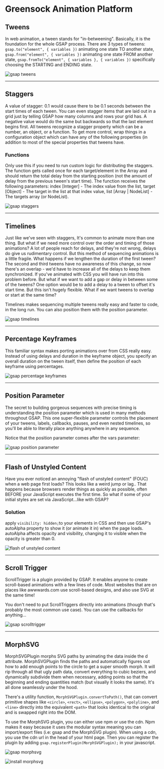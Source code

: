 # Greensock Animation Platform

<div class="grid-section" id="tweens">
<div class="content">

## Tweens

In web animation, a tween stands for "in-betweening". Basically, it is the foundation for the whole GSAP process. There are 3 types of tweens: `gsap.to("element", { variables })` animating one state TO another state, `gsap.from("element", { variables })` animating one state FROM another state, `gsap.fromTo("element", { variables }, { variables })` specifically choosing the STARTING and ENDING state.

</div>
<div class="image">

![gsap tweens](/code/tweens.webp)

</div>
</div>

---

<div class="grid-section" id="staggers">
<div class="content">

## Staggers

A value of stagger: 0.1 would cause there to be 0.1 seconds between the start times of each tween. You can even stagger items that are laid out in a grid just by telling GSAP how many columns and rows your grid has. A negative value would do the same but backwards so that the last element begins first. All tweens recognize a stagger property which can be a number, an object, or a function. To get more control, wrap things in a configuration object which can have any of the following properties (in addition to most of the special properties that tweens have.

### Functions

Only use this if you need to run custom logic for distributing the staggers. The function gets called once for each target/element in the Array and should return the total delay from the starting position (not the amount of delay from the previous tween's start time). The function receives the following parameters: index [Integer] - The index value from the list, target [Object] - The target in the list at that index value, list [Array | NodeList] - The targets array (or NodeList).

</div>
<div class="image">

![gsap staggers](/code/staggers.webp)

</div>
</div>

---

<div class="grid-section" id="timelines">
<div class="content">

## Timelines

Just like we've seen with staggers, It's common to animate more than one thing. But what if we need more control over the order and timing of those animations? A lot of people reach for delays, and they're not wrong, delays do give us rudimentary control. But this method of sequencing animations is a little fragile. What happens if we lengthen the duration of the first tween? The second and third tweens have no awareness of this change, so now there's an overlap - we'd have to increase all of the delays to keep them synchronized. If you've animated with CSS you will have run into this problem before. But what if we want to add a gap or delay in between some of the tweens? One option would be to add a delay to a tween to offset it's start time. But this isn't hugely flexible. What if we want tweens to overlap or start at the same time?

Timelines makes sequencing multiple tweens really easy and faster to code, in the long run. You can also position them with the position parameter.

</div>
<div class="image">

![gsap timelines](/code/timelines.webp)

</div>
</div>

---

<div class="grid-section" id="percentage">
<div class="content">

## Percentage Keyframes

This familiar syntax makes porting animations over from CSS really easy. Instead of using delays and duration in the keyframe object, you specify an overall duration on the tween itself, then define the position of each keyframe using percentages.

</div>
<div class="image">

![gsap percentage keyframes](/code/keyframes.webp)

</div>
</div>

---

<div class="grid-section" id="position">
<div class="content">

## Position Parameter

The secret to building gorgeous sequences with precise timing is understanding the position parameter which is used in many methods throughout GSAP. This one super-flexible parameter controls the placement of your tweens, labels, callbacks, pauses, and even nested timelines, so you'll be able to literally place anything anywhere in any sequence.

Notice that the position parameter comes after the vars parameter:

</div>
<div class="image">

![gsap position parameter](/code/position.webp)

</div>
</div>

---

<div class="grid-section" id="fouc">
<div class="content">

## Flash of Unstyled Content

Have you ever noticed an annoying "flash of unstyled content" (FOUC) when a web page first loads? This looks like a weird jump or lag.. That happens because browsers render things as quickly as possible, often BEFORE your JavaScript executes the first time. So what if some of your initial styles are set via JavaScript...like with GSAP?

### Solution

apply `visibility: hidden;`to your elements in CSS and then use GSAP's autoAlpha property to show it (or animate it in) when the page loads. autoAlpha affects opacity and visibility, changing it to visible when the opacity is greater than 0.

</div>
<div class="image">

![flash of unstyled content](/code/fouc.webp)

</div>
</div>

---

<div class="grid-section" id="scrolltrigger">
<div class="content">

## Scroll Trigger

ScrollTrigger is a plugin provided by GSAP. It enables anyone to create scroll-based animations with a few lines of code. Most websites that are on places like awwwards.com use scroll-based designs, and also use SVG at the same time!

You don't need to put ScrollTriggers directly into animations (though that's probably the most common use case). You can use the callbacks for anything...

</div>
<div class="image">

![gsap scrolltrigger](/code/scrolltrigger.webp)

</div>
</div>

---

<div class="grid-section" id="morphsvg">
<div class="content">

## MorphSVG

MorphSVGPlugin morphs SVG paths by animating the data inside the d attribute. MorphSVGPlugin finds the paths and automatically figures out how to add enough points to the circle to get a super smooth morph. It will rip through all that ugly path data, convert everything to cubic beziers, and dynamically subdivide them when necessary, adding points so that the beginning and ending quantities match (but visually it looks the same). It's all done seamlessly under the hood.

There's a utility function, `MorphSVGPlugin.convertToPath()`, that can convert primitive shapes like `<circle>`, `<rect>`, `<ellipse>`, `<polygon>`, `<polyline>`, and `<line>` directly into the equivalent `<path>` that looks identical to the original and is swapped right into the DOM.

To use the MorphSVG plugin, you can either use npm or use the cdn. Npm makes it easy because it uses the modular syntax meaning you can import/export files (i.e: gsap and the MorphSVG plugin). When using a cdn, you use the cdn url in the head of your html page. Then you can register the plugin by adding `gsap.registerPlugin(MorphSVGPlugin);` in your javascript.

</div>
<div class="image">

![gsap morphsvg](/code/morphsvg.webp)

![install morphsvg](/code/morphsvg-install.webp)

</div>
</div>

<script>
	import './md.css';
	import Subheading from './Subheading.svelte';
</script>

<style>
	:global(img) {
		display: block;
		margin-left: auto;
		margin-right: auto;
		max-width: 100%;
	}
</style>
